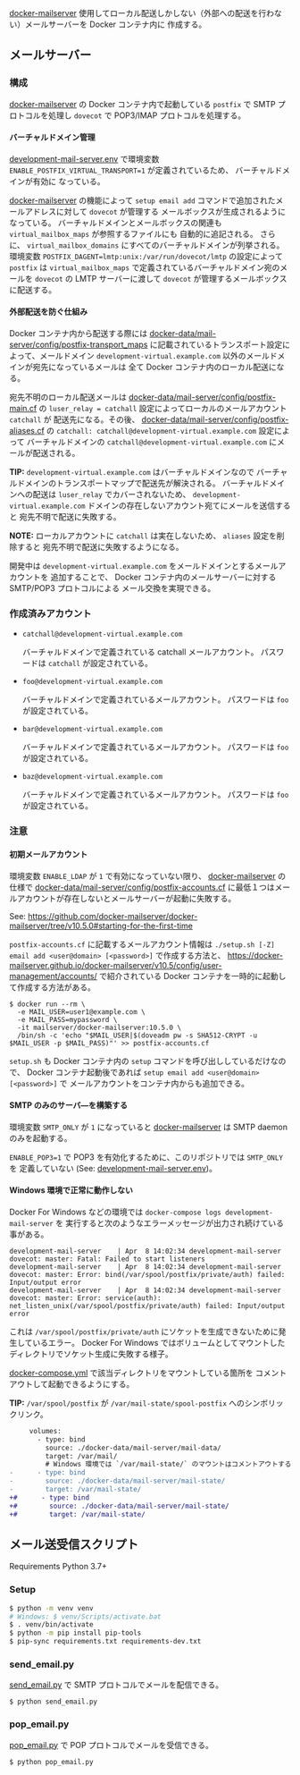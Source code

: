 [docker-mailserver][docker-mailserver GitHub]
使用してローカル配送しかしない（外部への配送を行わない）メールサーバーを Docker コンテナ内に
作成する。

## メールサーバー

### 構成

[docker-mailserver][docker-mailserver GitHub] の Docker コンテナ内で起動している
`postfix` で SMTP プロトコルを処理し `dovecot` で POP3/IMAP プロトコルを処理する。

#### バーチャルドメイン管理

[development-mail-server.env](./development-mail-server.env) で環境変数
`ENABLE_POSTFIX_VIRTUAL_TRANSPORT=1` が定義されているため、 バーチャルドメインが有効に
なっている。

[docker-mailserver][docker-mailserver GitHub] の機能によって
`setup email add` コマンドで追加されたメールアドレスに対して `dovecot` が管理する
メールボックスが生成されるようになっている。
バーチャルドメインとメールボックスの関連も `virtual_mailbox_maps` が参照するファイルにも
自動的に追記される。
さらに、 `virtual_mailbox_domains` にすべてのバーチャルドメインが列挙される。
環境変数 `POSTFIX_DAGENT=lmtp:unix:/var/run/dovecot/lmtp` の設定によって
`postfix` は `virtual_mailbox_maps` で定義されているバーチャルドメイン宛のメールを
`dovecot` の LMTP サーバーに渡して `dovecot` が管理するメールボックスに配送する。

#### 外部配送を防ぐ仕組み

Docker コンテナ内から配送する際には
[docker-data/mail-server/config/postfix-transport_maps](./docker-data/mail-server/config/postfix-transport_maps)
に記載されているトランスポート設定によって、メールドメイン
`development-virtual.example.com` 以外のメールドメインが宛先になっているメールは
全て Docker コンテナ内のローカル配送になる。

宛先不明のローカル配送メールは
[docker-data/mail-server/config/postfix-main.cf](./docker-data/mail-server/config/postfix-main.cf)
の `luser_relay = catchall` 設定によってローカルのメールアカウント `catchall` が
配送先になる。その後、
[docker-data/mail-server/config/postfix-aliases.cf](./docker-data/mail-server/config/postfix-aliases.cf)
の `catchall: catchall@development-virtual.example.com` 設定によって
バーチャルドメインの `catchall@development-virtual.example.com` にメールが配送される。

**TIP:** `development-virtual.example.com` はバーチャルドメインなので
バーチャルドメインのトランスポートマップで配送先が解決される。
バーチャルドメインへの配送は `luser_relay` でカバーされないため、
`development-virtual.example.com` ドメインの存在しないアカウント宛てにメールを送信すると
宛先不明で配送に失敗する。

**NOTE:** ローカルアカウントに `catchall` は実在しないため、 `aliases` 設定を削除すると
宛先不明で配送に失敗するようになる。

開発中は `development-virtual.example.com` をメールドメインとするメールアカウントを
追加することで、 Docker コンテナ内のメールサーバーに対する SMTP/POP3 プロトコルによる
メール交換を実現できる。

### 作成済みアカウント

- `catchall@development-virtual.example.com`

    バーチャルドメインで定義されている catchall メールアカウント。
    パスワードは `catchall` が設定されている。

- `foo@development-virtual.example.com`

    バーチャルドメインで定義されているメールアカウント。
    パスワードは `foo` が設定されている。

- `bar@development-virtual.example.com`

    バーチャルドメインで定義されているメールアカウント。
    パスワードは `foo` が設定されている。

- `baz@development-virtual.example.com`

    バーチャルドメインで定義されているメールアカウント。
    パスワードは `foo` が設定されている。

### 注意

#### 初期メールアカウント

環境変数 `ENABLE_LDAP` が `1` で有効になっていない限り、
[docker-mailserver][docker-mailserver GitHub] の仕様で
[docker-data/mail-server/config/postfix-accounts.cf](./docker-data/mail-server/config/postfix-accounts.cf)
に最低１つはメールアカウントが存在しないとメールサーバーが起動に失敗する。

See: https://github.com/docker-mailserver/docker-mailserver/tree/v10.5.0#starting-for-the-first-time

`postfix-accounts.cf` に記載するメールアカウント情報は
`./setup.sh [-Z] email add <user@domain> [<password>]` で作成する方法と、
https://docker-mailserver.github.io/docker-mailserver/v10.5/config/user-management/accounts/
で紹介されている Docker コンテナを一時的に起動して作成する方法がある。

```shell
$ docker run --rm \
  -e MAIL_USER=user1@example.com \
  -e MAIL_PASS=mypassword \
  -it mailserver/docker-mailserver:10.5.0 \
  /bin/sh -c 'echo "$MAIL_USER|$(doveadm pw -s SHA512-CRYPT -u $MAIL_USER -p $MAIL_PASS)"' >> postfix-accounts.cf
```

`setup.sh` も Docker コンテナ内の `setup` コマンドを呼び出ししているだけなので、
Docker コンテナ起動後であれば `setup email add <user@domain> [<password>]` で
メールアカウントをコンテナ内からも追加できる。

#### SMTP のみのサーバ―を構築する

環境変数 `SMTP_ONLY` が `1` になっていると
[docker-mailserver][docker-mailserver GitHub] は SMTP daemon のみを起動する。

`ENABLE_POP3=1` で POP3 を有効化するために、このリポジトリでは `SMTP_ONLY` を
定義していない (See: [development-mail-server.env](./development-mail-server.env))。

#### Windows 環境で正常に動作しない

Docker For Windows などの環境では `docker-compose logs development-mail-server` を
実行すると次のようなエラーメッセージが出力され続けている事がある。

```
development-mail-server    | Apr  8 14:02:34 development-mail-server dovecot: master: Fatal: Failed to start listeners
development-mail-server    | Apr  8 14:02:34 development-mail-server dovecot: master: Error: bind(/var/spool/postfix/private/auth) failed: Input/output error
development-mail-server    | Apr  8 14:02:34 development-mail-server dovecot: master: Error: service(auth): net_listen_unix(/var/spool/postfix/private/auth) failed: Input/output error
```

これは `/var/spool/postfix/private/auth` にソケットを生成できないために発生しているエラー。
Docker For Windows ではボリュームとしてマウントしたディレクトリでソケット生成に失敗する様子。

[docker-compose.yml](./docker-compose.yml) で該当ディレクトリをマウントしている箇所を
コメントアウトして起動できるようにする。

**TIP:** `/var/spool/postfix` が `/var/mail-state/spool-postfix` へのシンボリックリンク。

```diff
     volumes:
       - type: bind
         source: ./docker-data/mail-server/mail-data/
         target: /var/mail/
         # Windows 環境では `/var/mail-state/` のマウントはコメントアウトする。
-      - type: bind
-        source: ./docker-data/mail-server/mail-state/
-        target: /var/mail-state/
+#      - type: bind
+#        source: ./docker-data/mail-server/mail-state/
+#        target: /var/mail-state/
```

## メール送受信スクリプト

Requirements Python 3.7+

### Setup

```bash
$ python -m venv venv
# Windows: $ venv/Scripts/activate.bat
$ . venv/bin/activate
$ python -m pip install pip-tools
$ pip-sync requirements.txt requirements-dev.txt
```

### send_email.py

[send_email.py](send_email.py) で SMTP プロトコルでメールを配信できる。

```shell
$ python send_email.py
```

### pop_email.py

[pop_email.py](pop_email.py) で POP プロトコルでメールを受信できる。

```shell
$ python pop_email.py
```

[docker-mailserver GitHub]:https://github.com/docker-mailserver/docker-mailserver
